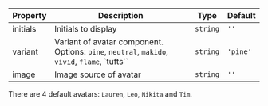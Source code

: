 | Property | Description                                                                                   | Type     | Default  |
| -------- | --------------------------------------------------------------------------------------------- | -------- | -------- |
| initials | Initials to display                                                                           | `string` | `''`     |
| variant  | Variant of avatar component. Options: `pine`, `neutral`, `makido`, `vivid`, `flame`, `tufts`` | `string` | `'pine'` |
| image    | Image source of avatar                                                                        | `string` | `''`     |

There are 4 default avatars: `Lauren`, `Leo`, `Nikita` and `Tim`.